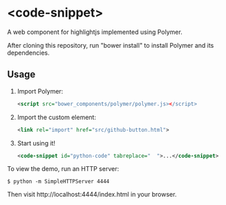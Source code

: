 # &lt;code-snippet&gt;

A web component for highlightjs implemented using Polymer.

After cloning this repository, run "bower install" to install Polymer and its
dependencies.

## Usage

1. Import Polymer:

    ```xml
    <script src="bower_components/polymer/polymer.js></script>
    ```

2. Import the custom element:

    ```xml
    <link rel="import" href="src/github-button.html">
    ```

3. Start using it!

    ```xml
    <code-snippet id="python-code" tabreplace="  ">...</code-snippet>
    ```

To view the demo, run an HTTP server:

    $ python -m SimpleHTTPServer 4444

Then visit http://localhost:4444/index.html in your browser.
